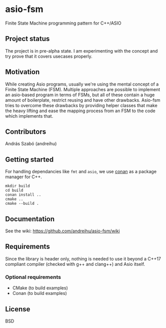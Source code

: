 # asio-fsm
Finite State Machine programming pattern for C++/ASIO

## Project status
The project is in pre-alpha state. I am experimenting with the concept and try prove that it covers usecases properly.

## Motivation
While creating Asio programs, usually we're using the mental concept of a Finite State Machine (FSM). Multiple approaches are possible to implement an asio-based program in terms of FSMs, but all of these contain a huge amount of boilerplate, restrict reusing and have other drawbacks. Asio-fsm tries to overcome these drawbacks by providing helper classes that make the heavy lifting and ease the mapping process from an FSM to the code which implements that.

## Contributors
András Szabó (andreihu)

## Getting started
For handling dependancies like `fmt` and `asio`, we use [conan](https://conan.io) as a package manager for C++.

```
mkdir build
cd build
conan install ..
cmake ..
cmake --build .
```

## Documentation
See the wiki: https://github.com/andreihu/asio-fsm/wiki

## Requirements
Since the library is header only, nothing is needed to use it beyond a C++17 compliant compiler (checked with g++ and clang++) and Asio itself.

### Optional requirements
- CMake (to build examples)
- Conan (to build examples)

  
## License
BSD
